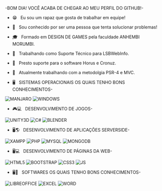 -BOM DIA! VOCÊ ACABA DE CHEGAR AO MEU PERFIL DO GITHUB!-

- 😁 &nbsp; Eu sou um rapaz que gosta de trabalhar em equipe!
- 🤔 &nbsp; Sou conhecido por ser uma pessoa que tenta solucionar problemas!
- 🎓 &nbsp; Formado em DESIGN DE GAMES pela faculdade ANHEMBI MORUMBI.
- 💼 &nbsp; Trabalhando como Suporte Técnico para LSBWebInfo.
- 💼 &nbsp; Presto suporte para o software Horus e Cronuz.
- 💼 &nbsp; Atualmente trabalhando com a metodolgia PSR-4 e MVC.

- 🖥 &nbsp; SISTEMAS OPERACIONAIS OS QUAIS TENHO BONS CONHECIMENTOS-

![MANJARO](https://img.shields.io/badge/manjaro-35BF5C?style=for-the-badge&logo=manjaro&logoColor=white)
![WINDOWS](https://img.shields.io/badge/Windows-0078D6?style=for-the-badge&logo=windows&logoColor=white)

- 🎮💻 &nbsp; DESENVOLVIMENTO DE JOGOS-

![UNITY3D](https://img.shields.io/badge/Unity-100000?style=for-the-badge&logo=unity&logoColor=white)
![C#](https://img.shields.io/badge/C%23-239120?style=for-the-badge&logo=c-sharp&logoColor=white)
![BLENDER](https://img.shields.io/badge/blender-%23F5792A.svg?style=for-the-badge&logo=blender&logoColor=white)

- 🖥🌎 &nbsp; DESENVOLVIMENTO DE APLICAÇÕES SERVERSIDE-

![XAMPP](https://img.shields.io/badge/Xampp-F37623?style=for-the-badge&logo=xampp&logoColor=white)
![PHP](https://img.shields.io/badge/PHP-777BB4?style=for-the-badge&logo=php&logoColor=white)
![MYSQL](https://img.shields.io/badge/MySQL-005C84?style=for-the-badge&logo=mysql&logoColor=white)
![MONGODB](https://img.shields.io/badge/MongoDB-4EA94B?style=for-the-badge&logo=mongodb&logoColor=white)

- 🖥💻 &nbsp; DESENVOLVIMENTO DE PÁGINAS DA WEB-

![HTML5](https://img.shields.io/badge/HTML5-E34F26?style=for-the-badge&logo=html5&logoColor=white)
![BOOTSTRAP](https://img.shields.io/badge/Bootstrap-563D7C?style=for-the-badge&logo=bootstrap&logoColor=white)
![CSS3](https://img.shields.io/badge/CSS3-1572B6?style=for-the-badge&logo=css3&logoColor=white)
![JS](https://img.shields.io/badge/JavaScript-323330?style=for-the-badge&logo=javascript&logoColor=F7DF1E)

- 🖥📖 &nbsp; SOFTWARES OS QUAIS TENHO BONS CONHECIMENTOS-

![LIBREOFFICE](https://img.shields.io/badge/LibreOffice-18A303?style=for-the-badge&logo=LibreOffice&logoColor=white)
![EXCEL](https://img.shields.io/badge/Microsoft_Excel-217346?style=for-the-badge&logo=microsoft-excel&logoColor=white)
![WORD](https://img.shields.io/badge/Microsoft_Word-2B579A?style=for-the-badge&logo=microsoft-word&logoColor=white)
